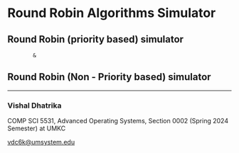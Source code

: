# Round Robin Algorithms Simulator

## Round Robin (priority based) simulator 

            &

## Round Robin (Non - Priority based) simulator

---
### Vishal Dhatrika 
COMP SCI 5531, Advanced Operating Systems, Section 0002 (Spring 2024 Semester) at UMKC

vdc6k@umsystem.edu
